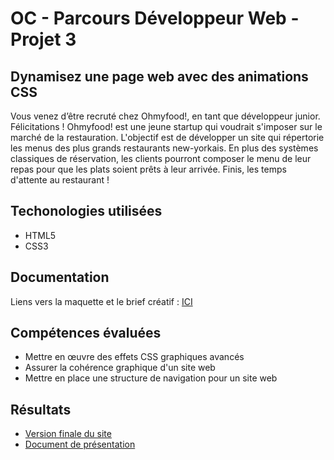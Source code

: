# OC - Parcours Développeur Web - Projet 3

## Dynamisez une page web avec des animations CSS

Vous venez d’être recruté chez Ohmyfood!, en tant que développeur junior. Félicitations !
Ohmyfood! est une jeune startup qui voudrait s'imposer sur le marché de la restauration. L'objectif est de développer un site qui répertorie les menus des plus grands restaurants new-yorkais. En plus des systèmes classiques de réservation, les clients pourront composer le menu de leur repas pour que les plats soient prêts à leur arrivée. Finis, les temps d'attente au restaurant !

## Techonologies utilisées

* HTML5
* CSS3

## Documentation

Liens vers la maquette et le brief créatif : [ICI](https://github.com/MrGyo/p3/tree/master/documentation)

## Compétences évaluées

* Mettre en œuvre des effets CSS graphiques avancés
* Assurer la cohérence graphique d'un site web
* Mettre en place une structure de navigation pour un site web

## Résultats 

* [Version finale du site](https://mrgyo.github.io/p3/)
* [Document de présentation](https://github.com/MrGyo/p3/blob/master/soutenance/SOUTENANCE_P3_WEBDEV_20200308.pptx)
